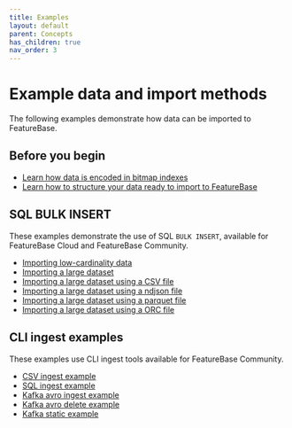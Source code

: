 ```yaml
---
title: Examples
layout: default
parent: Concepts
has_children: true
nav_order: 3
---
```


# Example data and import methods

The following examples demonstrate how data can be imported to FeatureBase.

## Before you begin

* [Learn how data is encoded in bitmap indexes](/docs/concepts/concept-bitmaps)
* [Learn how to structure your data ready to import to FeatureBase](/docs/concepts/overview-data-modeling)

## SQL BULK INSERT

These examples demonstrate the use of SQL `BULK INSERT`, available for FeatureBase Cloud and FeatureBase Community.

* [Importing low-cardinality data](/docs/concepts/concept-ingest-eg-key-cardinality-low)
* [Importing a large dataset](/docs/concepts/concept-ingest-eg-large-dataset)
* [Importing a large dataset using a CSV file](/docs/sql-guide/examples/sql-eg-insert/sql-eg-insert-bulk-csv-target)
* [Importing a large dataset using a ndjson file](/docs/sql-guide/examples/insert-bulk-ndjson/sql-eg-insert-bulk-ndjson)
* [Importing a large dataset using a parquet file](/docs/sql-guide/examples/sql-eg-insert/sql-eg-insert-bulk-parquet-target)
* [Importing a large dataset using a ORC file](/docs/sql-guide/examples/sql-eg-insert/sql-eg-insert-bulk-orc-target)

## CLI ingest examples

These examples use CLI ingest tools available for FeatureBase Community.

* [CSV ingest example](/docs/community/com-ingest/com-ingest-example-csv)
* [SQL ingest example](/docs/community/com-ingest/com-ingest-example-sql)
* [Kafka avro ingest example](/docs/community/com-ingest/com-ingest-example-kafka-avro)
* [Kafka avro delete example](/docs/community/com-ingest/com-ingest-eg-kafka-avro-delete)
* [Kafka static example](/docs/community/com-ingest/com-ingest-eg-kafka-static)

